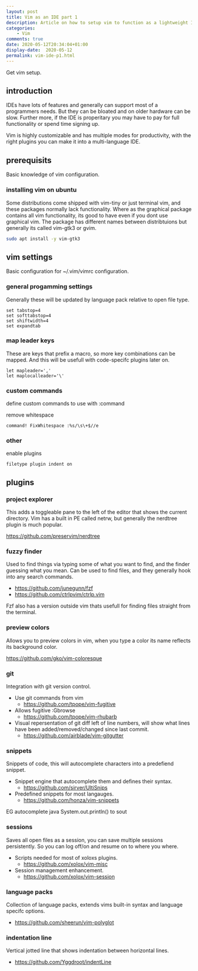 ```yaml
---
layout: post
title: Vim as an IDE part 1
description: Article on how to setup vim to function as a lightweight IDE
categories:
    - Vim
comments: true
date: 2020-05-12T20:34:04+01:00
display-date:  2020-05-12
permalink: vim-ide-p1.html
---
```

Get vim setup.

## introduction
IDEs have lots of features and generally can support most of a programmers needs.
But they can be bloated and on older hardware can be slow. Further more, if the IDE is 
properitary you may have to pay for full functionality or spend time signing up.

Vim is highly customizable and has multiple modes for productivity, with the right plugins you can make it into a multi-language IDE.

## prerequisits
Basic knowledge of vim configuration.

### installing vim on ubuntu
Some distributions come shipped with vim-tiny or just terminal vim, and these packages normally lack functionality.
Where as the graphical package contains all vim functionality, its good to have even if you dont use graphical vim.
The package has different names between distribtuions but generally its called vim-gtk3 or gvim.
```sh
sudo apt install -y vim-gtk3
```
## vim settings
Basic configuration for ~/.vim/vimrc configuration.
### general progamming settings
Generally these will be updated by language pack relative to open file type.
```vimscript
set tabstop=4
set softtabstop=4
set shiftwidth=4
set expandtab
```
### map leader keys
These are keys that prefix a macro, so more key combinations can be mapped.
And this will be usefull with code-specifc plugins later on.
```vimscript
let mapleader=','
let maplocalleader='\'
```

### custom commands 
define custom commands to use with :command

remove whitespace
```
command! FixWhitespace :%s/\s\+$//e
```
### other
enable plugins
```vimscript
filetype plugin indent on
```
## plugins
### project explorer
This adds a toggleable pane to the left of the editor that shows the current directory.
Vim has a built in PE called netrw, but generally the nerdtree plugin is much popular.

https://github.com/preservim/nerdtree

### fuzzy finder
Used to find things via typing some of what you want to find, and the finder guessing what you mean.
Can be used to find files, and they generally hook into any search commands.
- https://github.com/junegunn/fzf
- https://github.com/ctrlpvim/ctrlp.vim

Fzf also has a version outside vim thats usefull for finding files straight from the terminal.

### preview colors
Allows you to preview colors in vim, when you type a color its name reflects its background color.

https://github.com/gko/vim-coloresque

### git
Integration with git version control.
- Use git commands from vim
    - https://github.com/tpope/vim-fugitive
- Allows fugitive :Gbrowse
    - https://github.com/tpope/vim-rhubarb
- Visual repersentation of git diff left of line numbers, will show what lines have been added/removed/changed since last commit.
    - https://github.com/airblade/vim-gitgutter

### snippets
Snippets of code, this will autocomplete characters into a predefiend snippet.

- Snippet engine that autocomplete them and defines their syntax.
    - https://github.com/sirver/UltiSnips
- Predefined snippets for most langauges.
    - https://github.com/honza/vim-snippets

EG autocomplete java System.out.println() to sout

### sessions
Saves all open files as a session, you can save multiple sessions persistently.
So you can log off/on and resume on to where you where.

- Scripts needed for most of xoloxs plugins.
    - https://github.com/xolox/vim-misc
- Session management enhancement.
    - https://github.com/xolox/vim-session

### language packs
Collection of language packs, extends vims built-in syntax and language specifc options.
- https://github.com/sheerun/vim-polyglot
### indentation line
Vertical jotted line that shows indentation between horizontal lines.
- https://github.com/Yggdroot/indentLine
